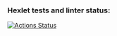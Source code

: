 ### Hexlet tests and linter status:
[![Actions Status](https://github.com/eisira/js-testing-project-67/workflows/hexlet-check/badge.svg)](https://github.com/eisira/js-testing-project-67/actions)